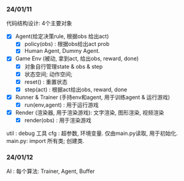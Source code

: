 ### 24/01/11
代码结构设计: 4个主要对象
- [x] Agent(给定决策rule, 根据obs 给出act)
  - [x] policy(obs) : 根据obs给出act prob
  - [x] Human Agent, Dummy Agent. 
- [x] Game Env (被动, 拿到act, 给出obs, reward, done)  
  - [x] 对象自行管理state & obs & step
  - [x] 状态空间; 动作空间; 
  - [x] reset() : 重置状态
  - [x] step(act) : 根据act给出obs, reward, done
- [x] Runner & Trainer (手持env和agent, 用于训练agent & 运行游戏)
  - [x] run(env,agent) : 用于运行游戏
- [x] Render (渲染器, 用于渲染游戏): 文字渲染, 图形渲染, 视频渲染
  - [x] render(obs) : 用于渲染游戏

util : debug 工具
cfg  : 超参数, 环境变量. 仅由main.py读取, 用于初始化.
main.py: import 所有类; 创建类.

### 24/01/12
AI :
每个算法: Trainer, Agent, Buffer

